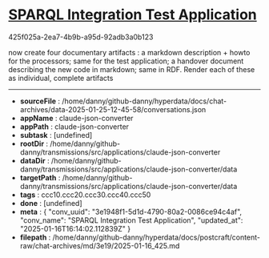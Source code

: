 # [SPARQL Integration Test Application](https://claude.ai/chat/3e1948f1-5d1d-4790-80a2-0086ce94c4af)

425f025a-2ea7-4b9b-a95d-92adb3a0b123

now create four documentary artifacts : a markdown description + howto for the processors; same for the test application; a handover document describing the new code in markdown; same in RDF. Render each of these as individual, complete artifacts

---

* **sourceFile** : /home/danny/github-danny/hyperdata/docs/chat-archives/data-2025-01-25-12-45-58/conversations.json
* **appName** : claude-json-converter
* **appPath** : claude-json-converter
* **subtask** : [undefined]
* **rootDir** : /home/danny/github-danny/transmissions/src/applications/claude-json-converter
* **dataDir** : /home/danny/github-danny/transmissions/src/applications/claude-json-converter/data
* **targetPath** : /home/danny/github-danny/transmissions/src/applications/claude-json-converter/data
* **tags** : ccc10.ccc20.ccc30.ccc40.ccc50
* **done** : [undefined]
* **meta** : {
  "conv_uuid": "3e1948f1-5d1d-4790-80a2-0086ce94c4af",
  "conv_name": "SPARQL Integration Test Application",
  "updated_at": "2025-01-16T16:14:02.112839Z"
}
* **filepath** : /home/danny/github-danny/hyperdata/docs/postcraft/content-raw/chat-archives/md/3e19/2025-01-16_425.md